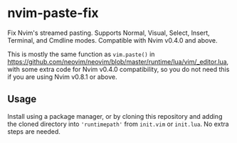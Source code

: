 # nvim-paste-fix

Fix Nvim's streamed pasting. Supports Normal, Visual, Select, Insert, Terminal, and Cmdline modes. Compatible with Nvim v0.4.0 and above.

This is mostly the same function as `vim.paste()` in <https://github.com/neovim/neovim/blob/master/runtime/lua/vim/_editor.lua>, with some extra code for Nvim v0.4.0 compatibility, so you do not need this if you are using Nvim v0.8.1 or above.

## Usage

Install using a package manager, or by cloning this repository and adding the cloned directory into `'runtimepath'` from `init.vim` or `init.lua`. No extra steps are needed.
